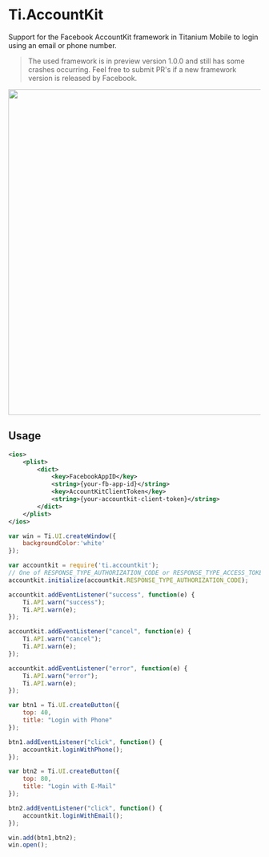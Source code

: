 # Ti.AccountKit

Support for the Facebook AccountKit framework in Titanium Mobile to login using an email or phone number.

> The used framework is in preview version 1.0.0 and still has some crashes occurring. Feel free to submit PR's if a new framework version is released by Facebook.

<img src="http://abload.de/img/simulatorscreenshot1231k4v.png" width="650" />

## Usage

```xml
<ios>
    <plist>
        <dict>
            <key>FacebookAppID</key>
            <string>{your-fb-app-id}</string>
            <key>AccountKitClientToken</key>
            <string>{your-accountkit-client-token}</string>
        </dict>
    </plist>
</ios>
```

```javascript
var win = Ti.UI.createWindow({
    backgroundColor:'white'
});

var accountkit = require('ti.accountkit');
// One of RESPONSE_TYPE_AUTHORIZATION_CODE or RESPONSE_TYPE_ACCESS_TOKEN
accountkit.initialize(accountkit.RESPONSE_TYPE_AUTHORIZATION_CODE);

accountkit.addEventListener("success", function(e) {
    Ti.API.warn("success");
    Ti.API.warn(e);
});

accountkit.addEventListener("cancel", function(e) {
    Ti.API.warn("cancel");
    Ti.API.warn(e);
});

accountkit.addEventListener("error", function(e) {
    Ti.API.warn("error");
    Ti.API.warn(e);
});

var btn1 = Ti.UI.createButton({
    top: 40,
    title: "Login with Phone"
});

btn1.addEventListener("click", function() {
    accountkit.loginWithPhone();
});

var btn2 = Ti.UI.createButton({
    top: 80,
    title: "Login with E-Mail"
});

btn2.addEventListener("click", function() {
    accountkit.loginWithEmail();
});

win.add(btn1,btn2);
win.open();
```

